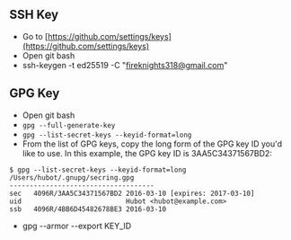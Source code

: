## SSH Key
- Go to [https://github.com/settings/keys](https://github.com/settings/keys)
- Open git bash
- ssh-keygen -t ed25519 -C "fireknights318@gmail.com"

## GPG Key
- Open git bash
- `gpg --full-generate-key`
- `gpg --list-secret-keys --keyid-format=long`
- From the list of GPG keys, copy the long form of the GPG key ID you'd like to use. In this example, the GPG key ID is 3AA5C34371567BD2:
```
$ gpg --list-secret-keys --keyid-format=long
/Users/hubot/.gnupg/secring.gpg
------------------------------------
sec   4096R/3AA5C34371567BD2 2016-03-10 [expires: 2017-03-10]
uid                          Hubot <hubot@example.com>
ssb   4096R/4BB6D45482678BE3 2016-03-10
```
- gpg --armor --export KEY_ID
